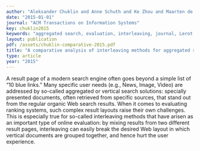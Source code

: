 ```yaml
---
author: "Aleksander Chuklin and Anne Schuth and Ke Zhou and Maarten de Rijke"
date: "2015-01-01"
journal: "ACM Transactions on Information Systems"
key: chuklin2015
keywords: "aggregated search, evaluation, interleaving, journal, Lerot, TOIS"
layout: publication
pdf: /assets/chuklin-comparative-2015.pdf
title: "A comparative analysis of interleaving methods for aggregated search"
type: article
year: "2015"
---
```


A result page of a modern search engine often goes beyond a simple list of “10 blue links.” Many specific user needs (e.g., News, Image, Video) are addressed by so-called aggregated or vertical search solutions: specially presented documents, often retrieved from specific sources, that stand out from the regular organic Web search results. When it comes to evaluating ranking systems, such complex result layouts raise their own challenges. This is especially true for so-called interleaving methods that have arisen as an important type of online evaluation: by mixing results from two different result pages, interleaving can easily break the desired Web layout in which vertical documents are grouped together, and hence hurt the user experience.

